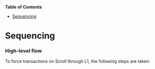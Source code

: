 <!-- START doctoc generated TOC please keep comment here to allow auto update -->
<!-- DON'T EDIT THIS SECTION, INSTEAD RE-RUN doctoc TO UPDATE -->
**Table of Contents**

- [Sequencing](#sequencing)

<!-- END doctoc generated TOC please keep comment here to allow auto update -->

# Sequencing



### High-level flow
To force transactions on Scroll through L1, the following steps are taken: